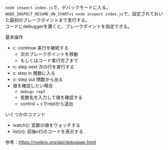 `node inspect index.js`で、デバックモードに入る。\
`NODE_INSPECT_RESUME_ON_START=1 node inspect index.js`で、設定されておいた最初のブレークポイントまで実行する。\
コードにdebuggerを置くと、ブレークポイントを指定できる。

基本操作
- c: continue 実行を継続する
  - 次のブレークポイントを移動
  - もしくはコード実行完了まで
- n: step next 次の行を実行する
- s: step in 関数に入る
- o: step out 関数から出る
- 値を確認したい場合
  - `debug> repl`
  - 変数名を入力して値を確認する
  - control + cでreplから退出

いくつかのコマンド
- watch(): 変数の値をウォッチする
- list(n): 前後n行のコードを表示する


参考：https://nodejs.org/api/debugger.html 


